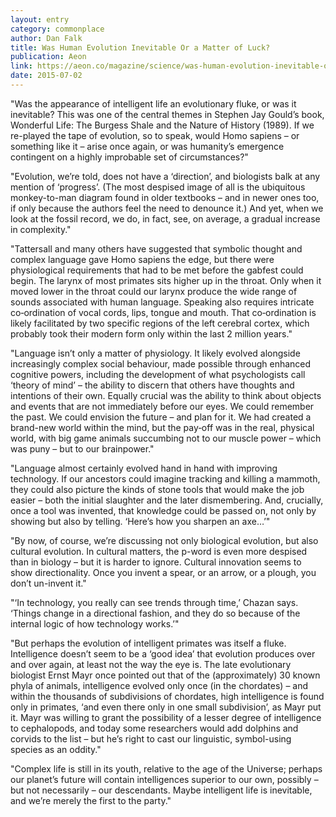 ```yaml
---
layout: entry
category: commonplace
author: Dan Falk
title: Was Human Evolution Inevitable Or a Matter of Luck?
publication: Aeon
link: https://aeon.co/magazine/science/was-human-evolution-inevitable-or-a-matter-of-luck
date: 2015-07-02
---
```


"Was the appearance of intelligent life an evolutionary fluke, or was it inevitable? This was one of the central themes in Stephen Jay Gould’s book, Wonderful Life: The Burgess Shale and the Nature of History (1989). If we re-played the tape of evolution, so to speak, would Homo sapiens – or something like it – arise once again, or was humanity’s emergence contingent on a highly improbable set of circumstances?"
 
"Evolution, we’re told, does not have a ‘direction’, and biologists balk at any mention of ‘progress’. (The most despised image of all is the ubiquitous monkey-to-man diagram found in older textbooks – and in newer ones too, if only because the authors feel the need to denounce it.) And yet, when we look at the fossil record, we do, in fact, see, on average, a gradual increase in complexity."

"Tattersall and many others have suggested that symbolic thought and complex language gave Homo sapiens the edge, but there were physiological requirements that had to be met before the gabfest could begin. The larynx of most primates sits higher up in the throat. Only when it moved lower in the throat could our larynx produce the wide range of sounds associated with human language. Speaking also requires intricate co‑ordination of vocal cords, lips, tongue and mouth. That co‑ordination is likely facilitated by two specific regions of the left cerebral cortex, which probably took their modern form only within the last 2 million years."
 
"Language isn’t only a matter of physiology. It likely evolved alongside increasingly complex social behaviour, made possible through enhanced cognitive powers, including the development of what psychologists call ‘theory of mind’ – the ability to discern that others have thoughts and intentions of their own. Equally crucial was the ability to think about objects and events that are not immediately before our eyes. We could remember the past. We could envision the future – and plan for it. We had created a brand-new world within the mind, but the pay‑off was in the real, physical world, with big game animals succumbing not to our muscle power – which was puny – but to our brainpower."

"Language almost certainly evolved hand in hand with improving technology. If our ancestors could imagine tracking and killing a mammoth, they could also picture the kinds of stone tools that would make the job easier – both the initial slaughter and the later dismembering. And, crucially, once a tool was invented, that knowledge could be passed on, not only by showing but also by telling. ‘Here’s how you sharpen an axe…’"

"By now, of course, we’re discussing not only biological evolution, but also cultural evolution. In cultural matters, the p-word is even more despised than in biology – but it is harder to ignore. Cultural innovation seems to show directionality. Once you invent a spear, or an arrow, or a plough, you don’t un-invent it."

"‘In technology, you really can see trends through time,’ Chazan says. ‘Things change in a directional fashion, and they do so because of the internal logic of how technology works.’"

"But perhaps the evolution of intelligent primates was itself a fluke. Intelligence doesn’t seem to be a ‘good idea’ that evolution produces over and over again, at least not the way the eye is. The late evolutionary biologist Ernst Mayr once pointed out that of the (approximately) 30 known phyla of animals, intelligence evolved only once (in the chordates) – and within the thousands of subdivisions of chordates, high intelligence is found only in primates, ‘and even there only in one small subdivision’, as Mayr put it. Mayr was willing to grant the possibility of a lesser degree of intelligence to cephalopods, and today some researchers would add dolphins and corvids to the list – but he’s right to cast our linguistic, symbol-using species as an oddity."

"Complex life is still in its youth, relative to the age of the Universe; perhaps our planet’s future will contain intelligences superior to our own, possibly – but not necessarily – our descendants. Maybe intelligent life is inevitable, and we’re merely the first to the party."

